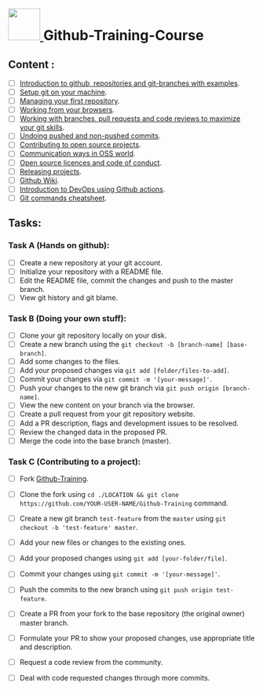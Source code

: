 # <a href="https://docs.github.com/en"> <img src="https://user-images.githubusercontent.com/60224159/199211555-48fba9ba-7e5e-46d0-9c50-5f0a4ce317d2.png" width=65 height=65> </img> </a> Github-Training-Course

## Content :

- [ ] [Introduction to github, repositories and git-branches with examples](https://github.com/Google-Developers-Sohag/Github-Training-Course/tree/master/introduction-to-github).
- [ ] [Setup git on your machine](https://docs.github.com/en/get-started/quickstart/set-up-git).
- [ ] [Managing your first repository](https://docs.github.com/en/get-started/quickstart/create-a-repo).
- [ ] [Working from your browsers](https://docs.github.com/en/repositories/working-with-files/managing-files).
- [ ] [Working with branches, pull requests and code reviews to maximize your git skills](https://docs.github.com/en/get-started/quickstart/github-flow).
- [ ] [Undoing pushed and non-pushed commits]().
- [ ] [Contributing to open source projects](https://docs.github.com/en/get-started/quickstart/contributing-to-projects).
- [ ] [Communication ways in OSS world](https://docs.github.com/en/get-started/quickstart/communicating-on-github).
- [ ] [Open source licences and code of conduct]().
- [ ] [Releasing projects]().
- [ ] [Github Wiki]().
- [ ] [Introduction to DevOps using Github actions]().
- [ ] [Git commands cheatsheet](https://training.github.com/downloads/github-git-cheat-sheet.pdf).

## Tasks: 

### Task A (Hands on github):
- [ ] Create a new repository at your git account.
- [ ] Initialize your repository with a README file.
- [ ] Edit the README file, commit the changes and push to the master branch.
- [ ] View git history and git blame.

### Task B (Doing your own stuff): 
- [ ] Clone your git repository locally on your disk.
- [ ] Create a new branch using the `git checkout -b [branch-name] [base-branch]`.
- [ ] Add some changes to the files.
- [ ] Add your proposed changes via `git add [folder/files-to-add]`.
- [ ] Commit your changes via `git commit -m '[your-message]'`.
- [ ] Push your changes to the new git branch via `git push origin [branch-name]`.
- [ ] View the new content on your branch via the browser.
- [ ] Create a pull request from your git repository website.
- [ ] Add a PR description, flags and development issues to be resolved.
- [ ] Review the changed data in the proposed PR.
- [ ] Merge the code into the base branch (master).

### Task C (Contributing to a project):
- [ ] Fork [Github-Training](https://github.com/Google-Developers-Sohag/Github-Training).
- [ ] Clone the fork using `cd ./LOCATION && git clone https://github.com/YOUR-USER-NAME/Github-Training` command.
- [ ] Create a new git branch `test-feature` from the `master` using `git checkout -b 'test-feature' master`.
- [ ] Add your new files or changes to the existing ones.
- [ ] Add your proposed changes using `git add [your-folder/file]`.
- [ ] Commit your changes using `git commit -m '[your-message]'`.
- [ ] Push the commits to the new branch using `git push origin test-feature`.
- [ ] Create a PR from your fork to the base repository (the original owner) master branch.
- [ ] Formulate your PR to show your proposed changes, use appropriate title and description.
- [ ] Request a code review from the community.
- [ ] Deal with code requested changes through more commits.


